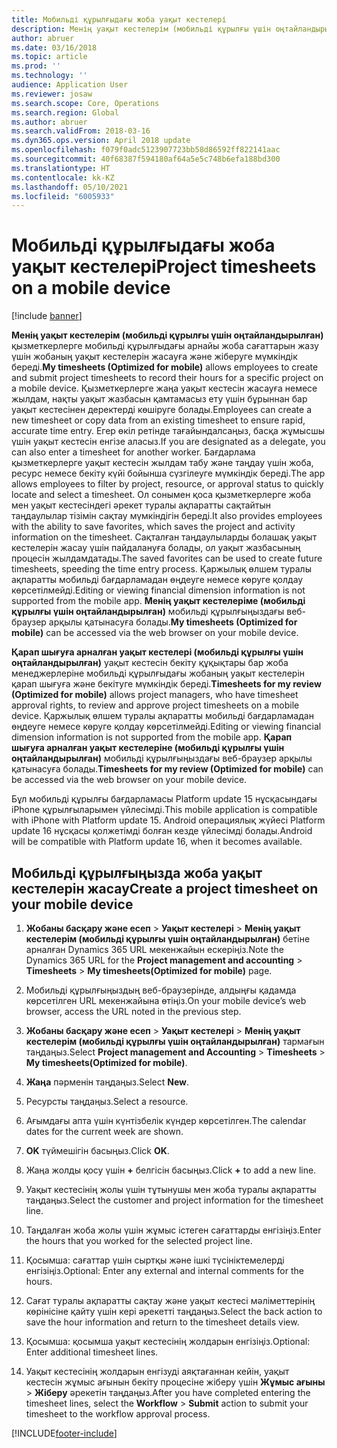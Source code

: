 ```yaml
---
title: Мобильді құрылғыдағы жоба уақыт кестелері
description: Менің уақыт кестелерім (мобильді құрылғы үшін оңтайландырылған) қызметкерлерге мобильді құрылғыдағы арнайы жоба сағаттарын жазу үшін жобаның уақыт кестелерін жасауға және жіберуге мүмкіндік береді.
author: abruer
ms.date: 03/16/2018
ms.topic: article
ms.prod: ''
ms.technology: ''
audience: Application User
ms.reviewer: josaw
ms.search.scope: Core, Operations
ms.search.region: Global
ms.author: abruer
ms.search.validFrom: 2018-03-16
ms.dyn365.ops.version: April 2018 update
ms.openlocfilehash: f079f0adc5123907723bb58d86592ff822141aac
ms.sourcegitcommit: 40f68387f594180af64a5e5c748b6efa188bd300
ms.translationtype: HT
ms.contentlocale: kk-KZ
ms.lasthandoff: 05/10/2021
ms.locfileid: "6005933"
---
```

# <a name="project-timesheets-on-a-mobile-device"></a><span data-ttu-id="38612-103">Мобильді құрылғыдағы жоба уақыт кестелері</span><span class="sxs-lookup"><span data-stu-id="38612-103">Project timesheets on a mobile device</span></span>

[!include [banner](../includes/banner.md)]

<span data-ttu-id="38612-104">**Менің уақыт кестелерім (мобильді құрылғы үшін оңтайландырылған)** қызметкерлерге мобильді құрылғыдағы арнайы жоба сағаттарын жазу үшін жобаның уақыт кестелерін жасауға және жіберуге мүмкіндік береді.</span><span class="sxs-lookup"><span data-stu-id="38612-104">**My timesheets (Optimized for mobile)** allows employees to create and submit project timesheets to record their hours for a specific project on a mobile device.</span></span> <span data-ttu-id="38612-105">Қызметкерлерге жаңа уақыт кестесін жасауға немесе жылдам, нақты уақыт жазбасын қамтамасыз ету үшін бұрыннан бар уақыт кестесінен деректерді көшіруге болады.</span><span class="sxs-lookup"><span data-stu-id="38612-105">Employees can create a new timesheet or copy data from an existing timesheet to ensure rapid, accurate time entry.</span></span> <span data-ttu-id="38612-106">Егер өкіл ретінде тағайындалсаңыз, басқа жұмысшы үшін уақыт кестесін енгізе аласыз.</span><span class="sxs-lookup"><span data-stu-id="38612-106">If you are designated as a delegate, you can also enter a timesheet for another worker.</span></span> <span data-ttu-id="38612-107">Бағдарлама қызметкерлерге уақыт кестесін жылдам табу және таңдау үшін жоба, ресурс немесе бекіту күйі бойынша сүзгілеуге мүмкіндік береді.</span><span class="sxs-lookup"><span data-stu-id="38612-107">The app allows employees to filter by project, resource, or approval status to quickly locate and select a timesheet.</span></span> <span data-ttu-id="38612-108">Ол сонымен қоса қызметкерлерге жоба мен уақыт кестесіндегі әрекет туралы ақпаратты сақтайтын таңдаулылар тізімін сақтау мүмкіндігін береді.</span><span class="sxs-lookup"><span data-stu-id="38612-108">It also provides employees with the ability to save favorites, which saves the project and activity information on the timesheet.</span></span> <span data-ttu-id="38612-109">Сақталған таңдаулыларды болашақ уақыт кестелерін жасау үшін пайдалануға болады, ол уақыт жазбасының процесін жылдамдатады.</span><span class="sxs-lookup"><span data-stu-id="38612-109">The saved favorites can be used to create future timesheets, speeding the time entry process.</span></span> <span data-ttu-id="38612-110">Қаржылық өлшем туралы ақпаратты мобильді бағдарламадан өңдеуге немесе көруге қолдау көрсетілмейді.</span><span class="sxs-lookup"><span data-stu-id="38612-110">Editing or viewing financial dimension information is not supported from the mobile app.</span></span> <span data-ttu-id="38612-111">**Менің уақыт кестелеріме (мобильді құрылғы үшін оңтайландырылған)** мобильді құрылғыңыздағы веб-браузер арқылы қатынасуға болады.</span><span class="sxs-lookup"><span data-stu-id="38612-111">**My timesheets (Optimized for mobile)** can be accessed via the web browser on your mobile device.</span></span>

<span data-ttu-id="38612-112">**Қарап шығуға арналған уақыт кестелері (мобильді құрылғы үшін оңтайландырылған)** уақыт кестесін бекіту құқықтары бар жоба менеджерлеріне мобильді құрылғыдағы жобаның уақыт кестелерін қарап шығуға және бекітуге мүмкіндік береді.</span><span class="sxs-lookup"><span data-stu-id="38612-112">**Timesheets for my review (Optimized for mobile)** allows project managers, who have timesheet approval rights, to review and approve project timesheets on a mobile device.</span></span> <span data-ttu-id="38612-113">Қаржылық өлшем туралы ақпаратты мобильді бағдарламадан өңдеуге немесе көруге қолдау көрсетілмейді.</span><span class="sxs-lookup"><span data-stu-id="38612-113">Editing or viewing financial dimension information is not supported from the mobile app.</span></span> <span data-ttu-id="38612-114">**Қарап шығуға арналған уақыт кестелеріне (мобильді құрылғы үшін оңтайландырылған)** мобильді құрылғыңыздағы веб-браузер арқылы қатынасуға болады.</span><span class="sxs-lookup"><span data-stu-id="38612-114">**Timesheets for my review (Optimized for mobile)** can be accessed via the web browser on your mobile device.</span></span>

<span data-ttu-id="38612-115">Бұл мобильді құрылғы бағдарламасы Platform update 15 нұсқасындағы iPhone құрылғыларымен үйлесімді.</span><span class="sxs-lookup"><span data-stu-id="38612-115">This mobile application is compatible with iPhone with Platform update 15.</span></span>
<span data-ttu-id="38612-116">Android операциялық жүйесі Platform update 16 нұсқасы қолжетімді болған кезде үйлесімді болады.</span><span class="sxs-lookup"><span data-stu-id="38612-116">Android will be compatible with Platform update 16, when it becomes available.</span></span>

## <a name="create-a-project-timesheet-on-your-mobile-device"></a><span data-ttu-id="38612-117">Мобильді құрылғыңызда жоба уақыт кестелерін жасау</span><span class="sxs-lookup"><span data-stu-id="38612-117">Create a project timesheet on your mobile device</span></span>

1.  <span data-ttu-id="38612-118">**Жобаны басқару және есеп** \> **Уақыт кестелері** \> **Менің уақыт кестелерім (мобильді құрылғы үшін оңтайландырылған)** бетіне арналған Dynamics 365 URL мекенжайын ескеріңіз.</span><span class="sxs-lookup"><span data-stu-id="38612-118">Note the Dynamics 365 URL for the **Project management and accounting** \> **Timesheets** \> **My timesheets(Optimized for mobile)** page.</span></span>

2.  <span data-ttu-id="38612-119">Мобильді құрылғыңыздың веб-браузерінде, алдыңғы қадамда көрсетілген URL мекенжайына өтіңіз.</span><span class="sxs-lookup"><span data-stu-id="38612-119">On your mobile device’s web browser, access the URL noted in the previous step.</span></span>
 
3.  <span data-ttu-id="38612-120">**Жобаны басқару және есеп** \> **Уақыт кестелері** \> **Менің уақыт кестелерім (мобильді құрылғы үшін оңтайландырылған)** тармағын таңдаңыз.</span><span class="sxs-lookup"><span data-stu-id="38612-120">Select **Project management and Accounting** \> **Timesheets** \> **My timesheets(Optimized for mobile)**.</span></span>

4.  <span data-ttu-id="38612-121">**Жаңа** пәрменін таңдаңыз.</span><span class="sxs-lookup"><span data-stu-id="38612-121">Select **New**.</span></span>

5.  <span data-ttu-id="38612-122">Ресурсты таңдаңыз.</span><span class="sxs-lookup"><span data-stu-id="38612-122">Select a resource.</span></span>

6.  <span data-ttu-id="38612-123">Ағымдағы апта үшін күнтізбелік күндер көрсетілген.</span><span class="sxs-lookup"><span data-stu-id="38612-123">The calendar dates for the current week are shown.</span></span>

7.  <span data-ttu-id="38612-124">**OK** түймешігін басыңыз.</span><span class="sxs-lookup"><span data-stu-id="38612-124">Click **OK**.</span></span>

8.  <span data-ttu-id="38612-125">Жаңа жолды қосу үшін **+** белгісін басыңыз.</span><span class="sxs-lookup"><span data-stu-id="38612-125">Click **+** to add a new line.</span></span>

9.  <span data-ttu-id="38612-126">Уақыт кестесінің жолы үшін тұтынушы мен жоба туралы ақпаратты таңдаңыз.</span><span class="sxs-lookup"><span data-stu-id="38612-126">Select the customer and project information for the timesheet line.</span></span>

10. <span data-ttu-id="38612-127">Таңдалған жоба жолы үшін жұмыс істеген сағаттарды енгізіңіз.</span><span class="sxs-lookup"><span data-stu-id="38612-127">Enter the hours that you worked for the selected project line.</span></span>

11. <span data-ttu-id="38612-128">Қосымша: сағаттар үшін сыртқы және ішкі түсініктемелерді енгізіңіз.</span><span class="sxs-lookup"><span data-stu-id="38612-128">Optional: Enter any external and internal comments for the hours.</span></span>

12. <span data-ttu-id="38612-129">Сағат туралы ақпаратты сақтау және уақыт кестесі мәліметтерінің көрінісіне қайту үшін кері әрекетті таңдаңыз.</span><span class="sxs-lookup"><span data-stu-id="38612-129">Select the back action to save the hour information and return to the timesheet details view.</span></span>

13. <span data-ttu-id="38612-130">Қосымша: қосымша уақыт кестесінің жолдарын енгізіңіз.</span><span class="sxs-lookup"><span data-stu-id="38612-130">Optional: Enter additional timesheet lines.</span></span>

14. <span data-ttu-id="38612-131">Уақыт кестесінің жолдарын енгізуді аяқтағаннан кейін, уақыт кестесін жұмыс ағынын бекіту процесіне жіберу үшін **Жұмыс ағыны** \> **Жіберу** әрекетін таңдаңыз.</span><span class="sxs-lookup"><span data-stu-id="38612-131">After you have completed entering the timesheet lines, select the **Workflow** \> **Submit** action to submit your timesheet to the workflow approval process.</span></span>


[!INCLUDE[footer-include](../includes/footer-banner.md)]